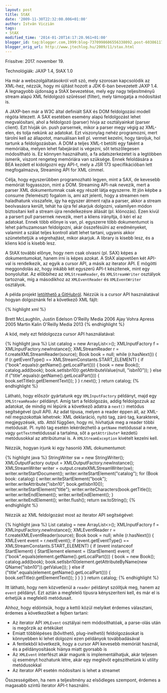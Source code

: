 ```yaml
---
layout: post
title: StAX
date: '2009-11-30T22:32:00.006+01:00'
author: István Viczián
tags:
- StAX
modified_time: '2014-01-20T14:17:20.961+01:00'
blogger_id: tag:blogger.com,1999:blog-7370998606556338092.post-603861174982151559
blogger_orig_url: http://www.jtechlog.hu/2009/11/stax.html
---
```


Frissítve: 2017. november 19.

Technológiák: JAXP 1.4, StAX 1.0

Ha már a webszolgáltatásokról volt szó, mely szorosan kapcsolódik az
XML-hez, nézzük, hogy mi újítást hozott a JDK 6-ban bevezetett JAXP 1.4.
A legnagyobb újdonság a StAX bevezetése, mely egy nagy teljesítményű
stream alapú XML feldolgozó szűréssel (filter), mely támogatja a
módosítást is.

A JAXP-ben már a W3C által definiált SAX és DOM feldolgozási modell
régóta létezett. A SAX esetében esemény alapú feldolgozást lehet
megvalósítani, ahol a feldolgozó (parser) hívja az osztályainkat (parser
client). Ezt hívják ún. push parsernek, mikor a parser megy végig az
XML-elen, és tolja nekünk az adatokat. Ezt viszonylag nehéz programozni,
mert tárolni kell az állapotot, manuálisan kell pl. vermet kezelni, hogy
tároljuk, hol tartunk a feldolgozásban. A DOM a teljes XML-t betölti egy
faként a memóriába, melyen lehet fabejárást is végezni, sőt
tetszőlegesen módosítható is. Ez könnyen használható, a fa
adatszerkezetet is a legtöbben ismerik, viszont rengeteg memóriára van
szüksége. Ennek feloldására a BEA kezdett el kidolgozni egy API-t, mely
a JSR 173 specifikációban lett megfogalmazva, Streaming API for XML
címmel.

Célja, hogy egyszerűbben programozható legyen, mint a SAX, de kevesebb
memóriát fogyasszon, mint a DOM. Streaming API-nak nevezik, mert a
parser XML dokumentumnak csak egy részét látja egyszerre. Itt jön képbe
a consume (felemészt) fogalom is, ami azt jelenti, hogy a streamen nem
haladhatunk visszafele, így ha egyszer átment rajta a parser, akkor a
stream beolvasásra került, tehát ha újra fel akarjuk dolgozni,
valamilyen módon biztosítani kell a stream újra rendelkezésre állását
(pl. klónozás). Ezen kívül a parsert pull parsernek nevezik, mert a
kliens irányítja, ő kéri el az adatokat. Ennek több előnye is van, pl.
egyszerre több dokumentumot is lehet párhuzamosan feldolgozni, akár
összefésülni az eredményeket, valamint a szálat teljes kontroll alatt
lehet tartani, ugyanis akkor szüneteltetjük a végrehajtást, mikor
akarjuk. A library is kisebb lesz, és a kliens kód is kisebb lesz.

A StAX további előnye, hogy nem csak olvasni (pl. SAX) képes a
dokumentumokat, hanem írni is képes azokat. A StAX alapvetően két
API-val is rendelkezik, az egyik a cursor API, a másik az iterator API.
E mögötti meggondolás az, hogy inkább két egyszerű API-t készítenek,
mint egy bonyolultat. Az előbbihez az `XMLStreamReader`, és
`XMLStreamWriter` osztályok tartoznak, míg a másodikhoz az `XMLEventReader`
és `XMLEventWriter` osztályok.

A példa projekt [letölthető a
GitHubról](https://github.com/vicziani/jtechlog-xml). Nézzük is a cursor
API használatával hogyan dolgoznánk fel a következő XML fájlt:

{% highlight xml %}
<?xml version="1.0" encoding="UTF-8"?>

<catalog>
    <book isbn10="059610149X">
        <title>Java and XML</title>
        <author>Brett McLaughlin, Justin Edelson</author>
        <publisher>O'Reilly Media</publisher>
        <year>2006</year>
    </book>
    <book isbn10="1590597060">
        <title>Pro XML Development with Java Technology</title>
        <author>Ajay Vohra</author>
        <publisher>Apress</publisher>
        <year>2005</year>
    </book>
    <book isbn10="1449365116">
        <title>Java Web Services: Up and Running</title>
        <author>Martin Kalin</author>
        <publisher>O'Reilly Media</publisher>
        <year>2013</year>
    </book>
</catalog>
{% endhighlight %}

A kód, mely ezt feldolgozza cursor API használatával:

{% highlight java %}
List<Book> catalog = new ArrayList<>();
XMLInputFactory f = XMLInputFactory.newInstance();
XMLStreamReader r = f.createXMLStreamReader(source);
Book book = null;
while (r.hasNext()) {                
 if (r.getEventType() == XMLStreamConstants.START_ELEMENT) {
  if ("book".equals(r.getName().getLocalPart())) {
   book = new Book();
   catalog.add(book);
   book.setIsbn10(r.getAttributeValue(null, "isbn10"));
  }
  else if ("title".equals(r.getName().getLocalPart())) {
   book.setTitle(r.getElementText());
  }
 }
 r.next();
}
return catalog;
{% endhighlight %}

Látható, hogy először gyártatunk egy `XMLInputFactory` példányt, majd
egy `XMLStreamReader` példányt. Amíg tart a feldolgozás, addig
feldolgozzuk az adatokat, de mindig mi lépünk a következő adatra a
`next()` metódus segítségével (pull API). Az adat típusa, melyen a
reader éppen áll, az XML-nél megszokottak lehetnek: XML deklaráció,
nyitó tag, záró tag, karakterek, megjegyzések, stb. Attól függően, hogy
mi, hívhatjuk meg a reader többi metódusát. Pl. nyitó tag esetén
lekérdezhető a `getName` metódussal a neve, vagy `getText`metódussal a
tartalma, sőt a `getAttribute*` kezdetű metódusokkal az attribútumai is.
A `XMLStreamException` kivételt kezelni kell.

Nézzük, hogyan írjunk ki egy hasonló XML dokumentumot:

{% highlight java %}
StringWriter sw = new StringWriter();
XMLOutputFactory output = XMLOutputFactory.newInstance();
XMLStreamWriter writer = output.createXMLStreamWriter(sw);
writer.writeStartDocument();
writer.writeStartElement("catalog");
for (Book book: catalog) {
 writer.writeStartElement("book");
 writer.writeAttribute("isbn10", book.getIsbn10());
 writer.writeStartElement("title");
 writer.writeCharacters(book.getTitle());
 writer.writeEndElement();
 writer.writeEndElement();
}
writer.writeEndElement();
writer.flush();
return sw.toString();
{% endhighlight %}

Nézzük az XML feldolgozást most az iterator API segítségével:

{% highlight java %}
List<Book> catalog = new ArrayList<>();
XMLInputFactory f = XMLInputFactory.newInstance();
XMLEventReader r = f.createXMLEventReader(source);
Book book = null;
while (r.hasNext()) {
 XMLEvent event = r.nextEvent();
 if (event.getEventType() == XMLStreamConstants.START_ELEMENT) {
  if (event instanceof StartElement) {
   StartElement element = (StartElement) event;
   if ("book".equals(element.getName().getLocalPart())) {
    book = new Book();
    catalog.add(book);
    book.setIsbn10(element.getAttributeByName(new QName("isbn10")).getValue());
   }
   else if ("title".equals(element.getName().getLocalPart())) {
    book.setTitle(r.getElementText());
   }
  }
 }
}
return catalog;
{% endhighlight %}

Itt látható, hogy nem közvetlenül a `reader` példányt szólítjuk meg,
hanem az `event` példányt. Ezt aztán a megfelelő típusra kényszeríteni
kell, és már el is érhetjük a megfelelő metódusait.

Ahhoz, hogy eldöntsük, hogy a kettő közül melyiket érdemes választani,
érdemes a következőket a fejben tartani:

-   Az iterator API `XMLEvent` osztályai nem módosíthatóak, a parse-olás
    után is megőrzik az értéküket
-   Emiatt többlépéses (bővíthető, plug-inelhető) feldolgozásokat is
    könnyebben ki lehet dolgozni ezen példányok továbbadásával
-   A fentiekből következik, hogy a cursor API kevesebb memóriát
    használ, és a példányosítások hiánya miatt gyorsabb is
-   Az `XMLEvent` interfészt akár magunk is implementálhatjuk, akár
    teljesen új eseményt hozhatunk létre, akár egy meglévőt
    egészíthetünk ki utility metódusokkal
-   Az iterator API esetén módosítani is lehet a streamet

Összességében, ha nem a teljesítmény az elsődleges szempont, érdemes a
magasabb szintű iterator API-t használni.
